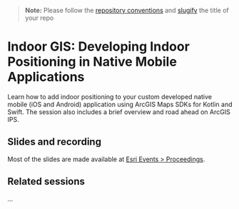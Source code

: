 > **Note:** Please follow the [repository conventions](https://github.com/EsriDevEvents/contributor-guides/blob/main/conventions.md#conventions-for-repositories) and [slugify](https://slugify.online/) the title of your repo

# Indoor GIS: Developing Indoor Positioning in Native Mobile Applications

Learn how to add indoor positioning to your custom developed native mobile (iOS and Android) application using ArcGIS Maps SDKs for Kotlin and Swift. The session also includes a brief overview and road ahead on ArcGIS IPS.

## Slides and recording

Most of the slides are made available at [Esri Events > Proceedings](https://www.esri.com/en-us/about/events/index/proceedings).

## Related sessions

...
